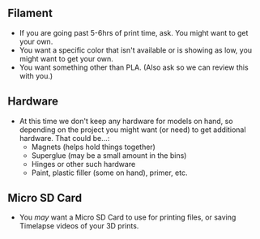## Filament
- If you are going past 5-6hrs of print time, ask. You might want to get your own.
- You want a specific color that isn't available or is showing as low, you might want to get your own.
- You want something other than PLA. (Also ask so we can review this with you.)

## Hardware
- At this time we don't keep any hardware for models on hand, so depending on the project you might want (or need) to get additional hardware. That could be...:
	- Magnets (helps hold things together)
	- Superglue (may be a small amount in the bins)
	- Hinges or other such hardware
	- Paint, plastic filler (some on hand), primer, etc.

## Micro SD Card
- You *may* want a Micro SD Card to use for printing files, or saving Timelapse videos of your 3D prints.